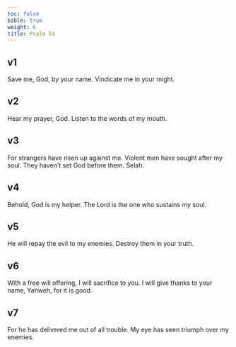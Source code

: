 ```yaml
---
toc: false
bible: true
weight: 6
title: Psalm 54
---
```




## v1 
Save me, God, by your name. Vindicate me in your might. 

## v2 
Hear my prayer, God. Listen to the words of my mouth. 

## v3 
For strangers have risen up against me. Violent men have sought after my soul. They haven't set God before them. Selah. 

## v4 
Behold, God is my helper. The Lord is the one who sustains my soul. 

## v5 
He will repay the evil to my enemies. Destroy them in your truth. 

## v6 
With a free will offering, I will sacrifice to you. I will give thanks to your name, Yahweh, for it is good. 

## v7 
For he has delivered me out of all trouble. My eye has seen triumph over my enemies.
